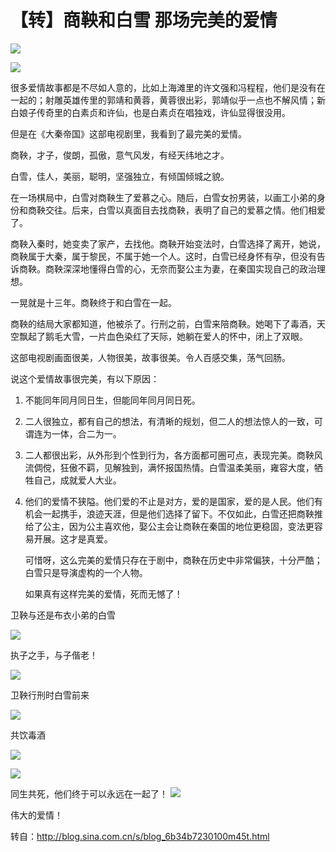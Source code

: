 # 【转】商鞅和白雪 那场完美的爱情

![](http://www.feng3d.me/wordpress/wp-content/uploads/2014/09/6b34b723t8e750c2adbdb690.jpg)

![](http://www.feng3d.me/wordpress/wp-content/uploads/2014/09/6b34b723t8e7506d49d48690.jpg)

很多爱情故事都是不尽如人意的，比如上海滩里的许文强和冯程程，他们是没有在一起的；射雕英雄传里的郭靖和黄蓉，黄蓉很出彩，郭靖似乎一点也不解风情；新白娘子传奇里的白素贞和许仙，也是白素贞在唱独戏，许仙显得很没用。
  

但是在《大秦帝国》这部电视剧里，我看到了最完美的爱情。

商鞅，才子，俊朗，孤傲，意气风发，有经天纬地之才。

白雪，佳人，美丽，聪明，坚强独立，有倾国倾城之貌。

在一场棋局中，白雪对商鞅生了爱慕之心。随后，白雪女扮男装，以画工小弟的身份和商鞅交往。后来，白雪以真面目去找商鞅，表明了自己的爱慕之情。他们相爱了。

商鞅入秦时，她变卖了家产，去找他。商鞅开始变法时，白雪选择了离开，她说，商鞅属于大秦，属于黎民，不属于她一个人。这时，白雪已经身怀有孕，但没有告诉商鞅。商鞅深深地懂得白雪的心，无奈而娶公主为妻，在秦国实现自己的政治理想。

一晃就是十三年。商鞅终于和白雪在一起。

商鞅的结局大家都知道，他被杀了。行刑之前，白雪来陪商鞅。她喝下了毒酒，天空飘起了鹅毛大雪，一片血色染红了天际，她躺在爱人的怀中，闭上了双眼。


这部电视剧画面很美，人物很美，故事很美。令人百感交集，荡气回肠。


说这个爱情故事很完美，有以下原因：

1. 不能同年同月同日生，但能同年同月同日死。

2. 二人很独立，都有自己的想法，有清晰的规划，但二人的想法惊人的一致，可谓连为一体，合二为一。
3. 二人都很出彩，从外形到个性到行为，各方面都可圈可点，表现完美。商鞅风流倜傥，狂傲不羁，见解独到，满怀报国热情。白雪温柔美丽，雍容大度，牺牲自己，成就爱人大业。
4. 他们的爱情不狭隘。他们爱的不止是对方，爱的是国家，爱的是人民。他们有机会一起携手，浪迹天涯，但是他们选择了留下。不仅如此，白雪还把商鞅推给了公主，因为公主喜欢他，娶公主会让商鞅在秦国的地位更稳固，变法更容易开展。这才是真爱。


   可惜呀，这么完美的爱情只存在于剧中，商鞅在历史中非常偏狭，十分严酷；白雪只是导演虚构的一个人物。
  

   如果真有这样完美的爱情，死而无憾了！

卫鞅与还是布衣小弟的白雪

![](http://www.feng3d.me/wordpress/wp-content/uploads/2014/09/6b34b723t8e7507f81033690.jpg)

执子之手，与子偕老！

![](http://www.feng3d.me/wordpress/wp-content/uploads/2014/09/6b34b723t8e750ab5cae1690.jpg)

卫鞅行刑时白雪前来

![](http://www.feng3d.me/wordpress/wp-content/uploads/2014/09/6b34b723t8e750bbffa87690.jpg)

共饮毒酒

![](http://www.feng3d.me/wordpress/wp-content/uploads/2014/09/6b34b723t8e750bfd045d690.jpg)

![](http://www.feng3d.me/wordpress/wp-content/uploads/2014/09/6b34b723t8e750c1b8b75690.jpg)

同生共死，他们终于可以永远在一起了！
![](http://www.feng3d.me/wordpress/wp-content/uploads/2014/09/6b34b723t8e750bcf50ee690.jpg)

伟大的爱情！

转自：http://blog.sina.com.cn/s/blog_6b34b7230100m45t.html